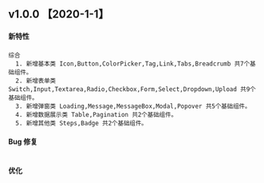 ## v1.0.0 【2020-1-1】
#### 新特性
```
综合  
  1. 新增基本类 Icon,Button,ColorPicker,Tag,Link,Tabs,Breadcrumb 共7个基础组件。
  2. 新增表单类 Switch,Input,Textarea,Radio,Checkbox,Form,Select,Dropdown,Upload 共9个基础组件。
  3. 新增弹窗类 Loading,Message,MessageBox,Modal,Popover 共5个基础组件。
  4. 新增数据展示类 Table,Pagination 共2个基础组件。
  5. 新增其他类 Steps,Badge 共2个基础组件。
```

#### Bug 修复
```
```

#### 优化
```
```